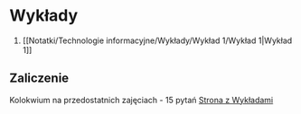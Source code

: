 # Wykłady
1. [[Notatki/Technologie informacyjne/Wykłady/Wykład 1/Wykład 1|Wykład 1]]

## Zaliczenie
Kolokwium na przedostatnich zajęciach - 15 pytań
[Strona z Wykładami](http://zsjpw.ict.pwr.wroc.pl/~mbazan/)